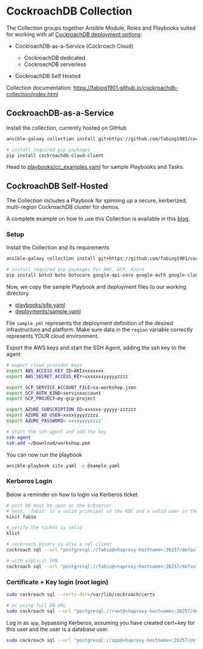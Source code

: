 # CockroachDB Collection

The Collection groups together Ansible Module, Roles and Playbooks suited for working with all [CockroachDB deployment options](https://www.cockroachlabs.com/get-started-cockroachdb/):

- CockroachDB-as-a-Service (Cockroach Cloud)
  - CockroachDB dedicated
  - CockroachDB serverless

- CockroachDB Self Hosted

Collection documentation: <https://fabiog1901.github.io/cockroachdb-collection/index.html>

## CockroachDB-as-a-Service

Install the collection, currently hosted on GitHub

```bash
ansible-galaxy collection install git+https://github.com/fabiog1901/cockroachdb-collection.git

# install required pip packages
pip install cockroachdb-cloud-client
```

Head to [playbooks/cc_examples.yaml](playbooks/cc_examples.yaml) for sample Playbooks and Tasks.

## CockroachDB Self-Hosted

The Collection includes a Playbook for spinning up a secure, kerberized, multi-region CockroachDB cluster for demos.

A complete example on how to use this Collection is available in this [blog](https://dev.to/cockroachlabs/deploy-cockroachdb-on-the-public-cloud-using-ansible-1ek1).

### Setup

Install the Collection and its requirements

```bash
ansible-galaxy collection install git+https://github.com/fabiog1901/cockroachdb-collection.git

# install required pip packages for AWS, GCP, Azure
pip install boto3 boto botocore google-api-core google-auth google-cloud-compute googleapis-common-protos azure-common azure-core azure-identity azure-mgmt-compute azure-mgmt-core azure-mgmt-network azure-mgmt-resource
```

Now, we copy the sample Playbook and deployment files to our working directory

- [playbooks/site.yaml](playbooks/site.yaml)
- [deployments/sample.yaml](deployments/sample.yaml)

File `sample.yml` represents the deployment definition of the desired infrastructure and platform.
Make sure data in the `region` variable correctly represents YOUR cloud environment.

Export the AWS keys and start the SSH Agent, adding the ssh key to the agent

```bash
# export cloud provider keys
export AWS_ACCESS_KEY_ID=AKIxxxxxxxx
export AWS_SECRET_ACCESS_KEY=xxxxxxxyyyyyzzzz

export GCP_SERVICE_ACCOUNT_FILE=sa-workshop.json
export GCP_AUTH_KIND=serviceaccount
export GCP_PROJECT=my-gcp-project

export AZURE_SUBSCRIPTION_ID=xxxxxx-yyyyy-zzzzzz
export AZURE_AD_USER=xxxxyyyyzzzzz
export AZURE_PASSWORD='xxxxyyyyzzzz'

# start the ssh-agent and add the key
ssh-agent
ssh-add ~/Download/workshop.pem
```

You can now run the playbook

```bash
ansible-playbook site.yaml -e @sample.yaml  
```

### Kerberos Login

Below a reminder on how to login via Kerberos ticket

```bash
# port 88 must be open on the krbserver
# here, 'fabio' is a valid principal in the KDC and a valid user in the database
kinit fabio

# verify the ticket is valid
klist

# cockroach binary is also a sql client
cockroach sql --url "postgresql://fabio@<haproxy-hostname>:26257/defaultdb?sslmode=require"

# with explicit SPN
cockroach sql --url "postgresql://fabio@<haproxy-hostname>:26257/defaultdb?sslmode=require&krbsrvname=cockroach"
```

### Certificate + Key login (root login)

```bash
sudo cockroach sql --certs-dir=/var/lib/cockroach/certs

# or using full DB URL
sudo cockroach sql --url "postgresql://root@<haproxy-hostname>:26257/defaultdb?sslmode=require&sslrootcert=/var/lib/cockroach/certs/ca.crt&sslcert=/var/lib/cockroach/certs/client.root.crt&sslkey=/var/lib/cockroach/certs/client.root.key" 
```

Log in as `app`, bypassing Kerberos, assuming you have created cert+key for this user and the user is a database user.

```bash
sudo cockroach sql --url "postgresql://app@<haproxy-hostname>:26257/defaultdb?sslmode=require&sslrootcert=ca.crt&sslcert=client.app.crt&sslkey=client.app.key" 
```
